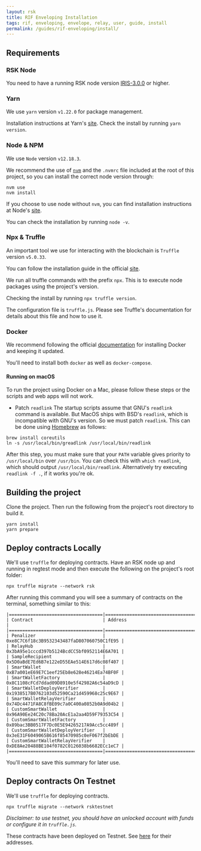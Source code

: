 ```yaml
---
layout: rsk
title: RIF Enveloping Installation
tags: rif, enveloping, envelope, relay, user, guide, install
permalink: /guides/rif-enveloping/install/
---
```


## Requirements

### RSK Node

You need to have a running RSK node version [IRIS-3.0.0](https://github.com/rsksmart/rskj/releases) or higher.

### Yarn

We use `yarn` version `v1.22.0` for package management. 

Installation instructions at Yarn's [site](https://yarnpkg.com/getting-started/install). Check the install by running `yarn version`.

### Node & NPM

We use `Node` version `v12.18.3`. 

We recommend the use of [`nvm`](https://github.com/nvm-sh/nvm) and the `.nvmrc` file included at the root of this project, so you can install the correct node version through:

```
nvm use
nvm install
```

If you choose to use node without `nvm`, you can find installation instructions at Node's [site](https://nodejs.org/en/). 

You can check the installation by running `node -v`.

### Npx & Truffle

An important tool we use for interacting with the blockchain is `Truffle` version `v5.0.33`.

You can follow the installation guide in the official [site](https://www.trufflesuite.com/truffle).

We run all truffle commands with the prefix `npx`. This is to execute node packages using the project's version.

Checking the install by running `npx truffle version`.

The configuration file is `truffle.js`. Please see Truffle's documentation for details about this file and how to use it.

### Docker

We recommend following the official [documentation](https://docs.docker.com/get-docker/) for installing Docker and keeping it updated.

You'll need to install both `docker` as well as `docker-compose`.

#### Running on macOS
To run the project using Docker on a Mac, please follow these steps or the scripts and web apps will not work. 

- Patch `readlink`
The startup scripts assume that GNU's `readlink` command is available. But MacOS ships with BSD's `readlink`, which is incompatible with GNU's version. So we must patch `readlink`. This can be done using [Homebrew](https://brew.sh/) as follows:

```
brew install coreutils
ln -s /usr/local/bin/greadlink /usr/local/bin/readlink
```

After this step, you must make sure that your `PATH` variable gives priority to `/usr/local/bin` over `/usr/bin`. You can check this with `which readlink`, which should output `/usr/local/bin/readlink`. Alternatively try executing `readlink -f .`, if it works you're ok.

## Building the project

Clone the project. Then run the following from the project's 
root directory to build it.

```
yarn install
yarn prepare
```

## Deploy contracts Locally

We'll use `truffle` for deploying contracts. Have an RSK node up and running in regtest mode and then execute the following on the project's root folder:

`npx truffle migrate --network rsk`


After running this command you will see a summary of contracts on the 
terminal, something similar to this:

```
|===================================|============================================|
| Contract                          | Address                                    |
|===================================|============================================|
| Penalizer                         | 0xe8C7C6f18c3B9532343487faD807060750C1fE95 |
| RelayHub                          | 0x3bA95e1cccd397b5124BcdCC5bf0952114E6A701 |
| SampleRecipient                   | 0x5D0aBdE7Ed6B7e122eD55EAe514E617d6c08f407 |
| SmartWallet                       | 0xB7a001eE69E7C1eef25Eb8e628e46214Ea74BF0F |
| SmartWalletFactory                | 0x8C1108cFCd7ddad09D8910e5f42982A6c54aD9cD |
| SmartWalletDeployVerifier         | 0x1938517B0762103d52590Ca21d459968c25c9E67 |
| SmartWalletRelayVerifier          | 0x74Dc4471FA8C8fBE09c7a0C400a0852b0A9d04b2 |
| CustomSmartWallet                 | 0x96A90Ee24C20c78Ba20AcE1a2aa4D59F79353C54 |
| CustomSmartWalletFactory          | 0x89bac3BB0517F7Dc0E5E94265217A9Acc5cc489f |
| CustomSmartWalletDeployVerifier   | 0x3eE31F6049065B616f85470985c0eF067f2bEbDE |
| CustomSmartWalletRelayVerifier    | 0xDE8Ae20488BE104f0782C0126038b6682ECc1eC7 |
|===================================|============================================|
```

You'll need to save this summary for later use.

## Deploy contracts On Testnet

We'll use `truffle` for deploying contracts.

```
npx truffle migrate --network rsktestnet
``` 
*Disclaimer: to use testnet, you should have an unlocked account with funds or configure it in `truffle.js`.*

These contracts have been deployed on Testnet. See [here](/rif/enveloping/testnet/) for their addresses.
